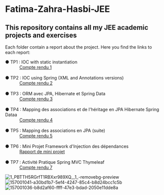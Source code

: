 # Fatima-Zahra-Hasbi-JEE
## This repository contains all my JEE academic projects and exercises

Each folder contain a report about the project. Here you find the links to each report: 

 ● TP1 : IOC with static instantiation <br />
 &ensp;&ensp;&ensp;&ensp;&ensp;&ensp;&nbsp;[Compte rendu 1](https://github.com/FatimaZahraHASBI/Fatima-Zahra-Hasbi-JEE/blob/94847390d2b0a3aa0f86ae1901166e60fdbc75a0/tp1%20IOC%20Manuel/Rapport%201-%20HASBI.pdf)
<br /> <br />
 ● TP2 : IOC using Spring (XML and Annotations versions) <br />
 &ensp;&ensp;&ensp;&ensp;&ensp;&ensp;&nbsp;[Compte rendu 2](https://github.com/FatimaZahraHASBI/Fatima-Zahra-Hasbi-JEE/blob/2f9b8db3f4b0a7a5b3ecd52b36978297a3cb4912/tp2-ioc-spring/Rapport%202%20-%20HASBI.pdf)
<br /> <br />
 ● TP3 : ORM avec JPA, Hibernate et Spring Data <br />
 &ensp;&ensp;&ensp;&ensp;&ensp;&ensp;&nbsp;[Compte rendu 3](https://github.com/FatimaZahraHASBI/Fatima-Zahra-Hasbi-JEE/blob/master/tp3-jpa/Rapport%203-%20HASBI.pdf)
 <br /> <br />
 ● TP4 : Mapping des associations et de l'héritage en JPA Hibernate Spring Dataa <br />
 &ensp;&ensp;&ensp;&ensp;&ensp;&ensp;&nbsp;[Compte rendu 4](https://github.com/FatimaZahraHASBI/Fatima-Zahra-Hasbi-JEE/blob/master/tp4-jpa-hospital/Rapport%204-%20HASBI.pdf)
 <br /> <br />
 ● TP5 : Mapping des associations en JPA (suite) <br />
 &ensp;&ensp;&ensp;&ensp;&ensp;&ensp;&nbsp;[Compte rendu 5](https://github.com/FatimaZahraHASBI/Fatima-Zahra-Hasbi-JEE/blob/master/tp5-jpa/Rapport%205-%20HASBI.pdf)
  <br /> <br />
 ● TP6 : Mini Projet Framework d'Injection des dépendances <br />
 &ensp;&ensp;&ensp;&ensp;&ensp;&ensp;&nbsp;[Rapport de mini projet](https://github.com/FatimaZahraHASBI/Fatima-Zahra-Hasbi-JEE/blob/master/tp6-Framework-dependency_injection/Rapport%20mini%20Projet%20-%20Fatima%20Zahra%20HASBI.pdf)
  <br /> <br />
 ● TP7 : Activité Pratique Spring MVC Thymeleaf <br />
 &ensp;&ensp;&ensp;&ensp;&ensp;&ensp;&nbsp;[Compte rendu 7](https://github.com/FatimaZahraHASBI/Fatima-Zahra-Hasbi-JEE/blob/master/tp7-demo1-patients-Spring-MVC-Thymeleaf/Rapport%20-%20patient%20Spring%20MVC%20thymleaf.pdf)
 
 
 
 

 
![1_PBTTH5RGrfT1RBXxr989XQ__1_-removebg-preview](https://user-images.githubusercontent.com/63150702/157494447-6286f40b-0a32-4ca8-b83f-7ff8e568cd4b.png)
![157001041-a30bd1b7-5ef4-4247-85c4-b8d24bcc1c5b](https://user-images.githubusercontent.com/63150702/157492992-638e53ef-dfaa-42c4-9fe8-7b5d7f1a8297.png)
![157001036-b8d2af60-ffff-47e3-bdad-2050e11dde8a](https://user-images.githubusercontent.com/63150702/157493055-78583af1-a40f-4868-a4cd-243a19207611.png)
